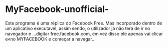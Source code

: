 # MyFacebook-unofficial-
Este programa é uma réplica do Facebook Free. Mas incorporado dentro de um aplicativo executavel, assim sendo, o utilizador já não terá de ir no navegador e 
...digitar free.facebook.com, em vez disso ele apenas vai clicar e«no MYFACEBOOK e começar a navegar...
